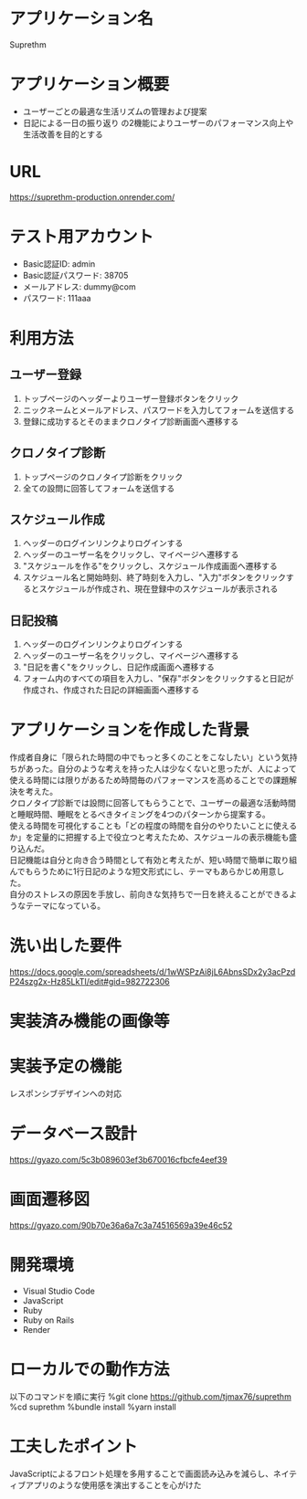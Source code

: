 # アプリケーション名
Suprethm

# アプリケーション概要
- ユーザーごとの最適な生活リズムの管理および提案
- 日記による一日の振り返り
の2機能によりユーザーのパフォーマンス向上や生活改善を目的とする
# URL
https://suprethm-production.onrender.com/

# テスト用アカウント
- Basic認証ID: admin
- Basic認証パスワード: 38705
- メールアドレス: dummy@com
- パスワード: 111aaa

# 利用方法
## ユーザー登録
1. トップページのヘッダーよりユーザー登録ボタンをクリック
2. ニックネームとメールアドレス、パスワードを入力してフォームを送信する
3. 登録に成功するとそのままクロノタイプ診断画面へ遷移する

## クロノタイプ診断
1. トップページのクロノタイプ診断をクリック
2. 全ての設問に回答してフォームを送信する

## スケジュール作成
1. ヘッダーのログインリンクよりログインする
2. ヘッダーのユーザー名をクリックし、マイページへ遷移する
3. "スケジュールを作る"をクリックし、スケジュール作成画面へ遷移する
4. スケジュール名と開始時刻、終了時刻を入力し、"入力"ボタンをクリックするとスケジュールが作成され、現在登録中のスケジュールが表示される

## 日記投稿
1. ヘッダーのログインリンクよりログインする
2. ヘッダーのユーザー名をクリックし、マイページへ遷移する
3. "日記を書く"をクリックし、日記作成画面へ遷移する
4. フォーム内のすべての項目を入力し、"保存"ボタンをクリックすると日記が作成され、作成された日記の詳細画面へ遷移する

# アプリケーションを作成した背景
作成者自身に「限られた時間の中でもっと多くのことをこなしたい」という気持ちがあった。自分のような考えを持った人は少なくないと思ったが、人によって使える時間には限りがあるため時間毎のパフォーマンスを高めることでの課題解決を考えた。  
クロノタイプ診断では設問に回答してもらうことで、ユーザーの最適な活動時間と睡眠時間、睡眠をとるべきタイミングを4つのパターンから提案する。  
使える時間を可視化することも「どの程度の時間を自分のやりたいことに使えるか」を定量的に把握する上で役立つと考えたため、スケジュールの表示機能も盛り込んだ。  
日記機能は自分と向き合う時間として有効と考えたが、短い時間で簡単に取り組んでもらうために1行日記のような短文形式にし、テーマもあらかじめ用意した。  
自分のストレスの原因を手放し、前向きな気持ちで一日を終えることができるようなテーマになっている。  

# 洗い出した要件
https://docs.google.com/spreadsheets/d/1wWSPzAi8jL6AbnsSDx2y3acPzdP24szg2x-Hz85LkTI/edit#gid=982722306

# 実装済み機能の画像等

# 実装予定の機能
レスポンシブデザインへの対応

# データベース設計
https://gyazo.com/5c3b089603ef3b670016cfbcfe4eef39
# 画面遷移図
https://gyazo.com/90b70e36a6a7c3a74516569a39e46c52
# 開発環境
- Visual Studio Code
- JavaScript
- Ruby
- Ruby on Rails
- Render

# ローカルでの動作方法
以下のコマンドを順に実行
%git clone https://github.com/tjmax76/suprethm
%cd suprethm
%bundle install
%yarn install

# 工夫したポイント
JavaScriptによるフロント処理を多用することで画面読み込みを減らし、ネイティブアプリのような使用感を演出することを心がけた
